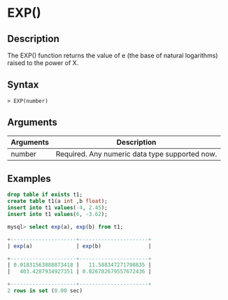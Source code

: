 # **EXP()**

## **Description**

The EXP() function returns the value of e (the base of natural logarithms) raised to the power of X.

## **Syntax**

```
> EXP(number)
```

## **Arguments**

|  Arguments   | Description  |
|  ----  | ----  |
| number | Required. Any numeric data type supported now. |

## **Examples**

```sql
drop table if exists t1;
create table t1(a int ,b float);
insert into t1 values(-4, 2.45);
insert into t1 values(6, -3.62);

mysql> select exp(a), exp(b) from t1;

+---------------------+----------------------+
| exp(a)              | exp(b)               |

+---------------------+----------------------+
| 0.01831563888873418 |   11.588347271798835 |
|   403.4287934927351 | 0.026782679557672436 |

+---------------------+----------------------+
2 rows in set (0.00 sec)
```
